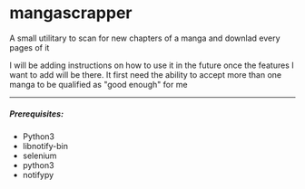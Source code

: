 # mangascrapper
A small utilitary to scan for new chapters of a manga and downlad every pages of it

I will be adding instructions on how to use it in the future once the features I want to add will be there.
It first need the ability to accept more than one manga to be qualified as "good enough" for me
___
##### Prerequisites:  
 - Python3  
 - libnotify-bin  
 - selenium 
 - python3  
 - notifypy 
